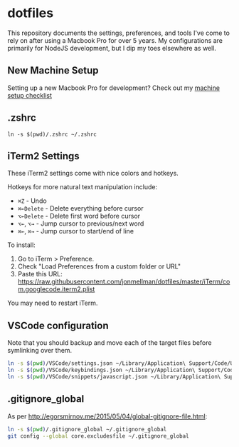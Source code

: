 # dotfiles

This repository documents the settings, preferences, and tools I've come to rely on after using a Macbook Pro for over 5 years. My configurations are primarily for NodeJS development, but I dip my toes elsewhere as well.

## New Machine Setup

Setting up a new Macbook Pro for development? Check out my [machine setup checklist](NEW_MACHINE_SETUP.md)

## .zshrc
`ln -s $(pwd)/.zshrc ~/.zshrc`

## iTerm2 Settings

These iTerm2 settings come with nice colors and hotkeys.

Hotkeys for more natural text manipulation include:
* `⌘Z` - Undo
* `⌘←Delete` - Delete everything before cursor
* `⌥←Delete` - Delete first word before cursor
* `⌥←`, `⌥→`  - Jump cursor to previous/next word
* `⌘←`, `⌘→`  - Jump cursor to start/end of line

To install:
1. Go to iTerm > Preference.
2. Check "Load Preferences from a custom folder or URL"
3. Paste this URL: https://raw.githubusercontent.com/jonmellman/dotfiles/master/iTerm/com.googlecode.iterm2.plist

You may need to restart iTerm.

## VSCode configuration

Note that you should backup and move each of the target files before symlinking over them.

```sh
ln -s $(pwd)/VSCode/settings.json ~/Library/Application\ Support/Code/User/settings.json
ln -s $(pwd)/VSCode/keybindings.json ~/Library/Application\ Support/Code/User/keybindings.json
ln -s $(pwd)/VSCode/snippets/javascript.json ~/Library/Application\ Support/Code/User/snippets/javascript.json
```

## .gitignore_global

As per http://egorsmirnov.me/2015/05/04/global-gitignore-file.html:

```sh
ln -s $(pwd)/.gitignore_global ~/.gitignore_global
git config --global core.excludesfile ~/.gitignore_global
```